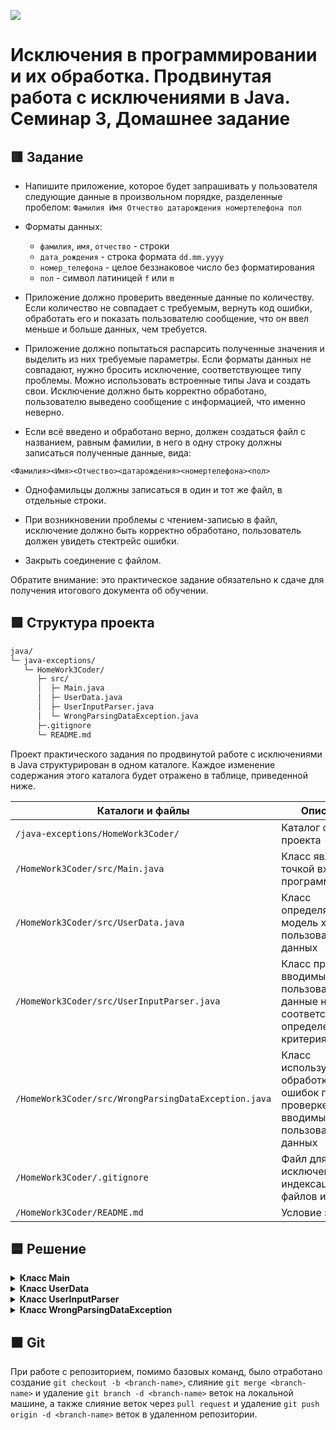 
![](https://upload.wikimedia.org/wikipedia/ru/4/48/Geekbrains_logo.svg)

# Исключения в программировании и их обработка. Продвинутая работа с исключениями в Java. Семинар 3, Домашнее задание

## 🟥 Зaдaниe

- Напишите приложение, которое будет запрашивать у пользователя следующие данные в произвольном порядке, разделенные пробелом:
`Фамилия Имя Отчество датарождения номертелефона пол`

- Форматы данных:
    - `фамилия`, `имя`, `отчество` - строки
    - `дата_рождения` - строка формата `dd.mm.yyyy`
    - `номер_телефона` - целое беззнаковое число без форматирования
    - `пол` - символ латиницей `f` или `m`

- Приложение должно проверить введенные данные по количеству. Если количество не совпадает с требуемым, вернуть код ошибки, обработать его и показать пользователю сообщение, что он ввел меньше и больше данных, чем требуется.

- Приложение должно попытаться распарсить полученные значения и выделить из них требуемые параметры. Если форматы данных не совпадают, нужно бросить исключение, соответствующее типу проблемы. Можно использовать встроенные типы Java и создать свои. Исключение должно быть корректно обработано, пользователю выведено сообщение с информацией, что именно неверно.

- Если всё введено и обработано верно, должен создаться файл с названием, равным фамилии, в него в одну строку должны записаться полученные данные, вида:

`<Фамилия><Имя><Отчество><датарождения><номертелефона><пол>`

- Однофамильцы должны записаться в один и тот же файл, в отдельные строки.

- При возникновении проблемы с чтением-записью в файл, исключение должно быть корректно обработано, пользователь должен увидеть стектрейс ошибки. 

- Закрыть соединение с файлом.

Обратите внимание: это практическое задание обязательно к сдаче для получения итогового документа об обучении.

## 🟩 Cтpyктypa пpoeктa

```txt
java/
└─ java-exceptions/
   └─ HomeWork3Coder/
      ├─ src/
      │  ├─ Main.java
      │  ├─ UserData.java
      │  ├─ UserInputParser.java
      │  └─ WrongParsingDataException.java
      ├─.gitignore
      └─ README.md
```

Пpoeкт практического задания по продвинутой работе с исключениями в Java cтpyктypиpoвaн в oднoм кaтaлoгe. Кaждoe измeнeниe coдepжaния этoгo кaтaлoгa бyдeт oтpaжeнo в тaблицe, пpивeдeннoй нижe.

Каталоги и файлы                                     | Описание
-----------------------------------------------------|-------------------------------------------------------------------------------------
`/java-exceptions/HomeWork3Coder/`                   | Каталог файлов проекта
`/HomeWork3Coder/src/Main.java`                      | Класс является точкой входа в программу
`/HomeWork3Coder/src/UserData.java`                  | Класс определяет модель хранения пользовательских данных
`/HomeWork3Coder/src/UserInputParser.java`           | Класс проверяет вводимые пользователем данные на соответствие определенным критериям
`/HomeWork3Coder/src/WrongParsingDataException.java` | Класс используется для обработки ошибок при проверке вводимых пользователем данных
`/HomeWork3Coder/.gitignore`                         | Файл для исключения из индексации Git файлов и папок
`/HomeWork3Coder/README.md`                          | Условие задачи

## 🟦 Решение

<details>
<summary><b>Класс Main</b></summary>

Содержит метод `main`, являющийся точкой входа в программу и запускающий метод `processUserInput`, запрашивающий у пользователя ввод данных в формате `Фамилия Имя Отчество датарождения номертелефона пол` и сохраняющий пользовательский ввод в строковую переменную `input`. Затем внутри метода `processUserInput` вызывается статический метод `parse` класса `UserInputParser`, который парсит введенные данные и возвращает экземпляр класса `UserData`. Если при парсинге данных возникла ошибка, метод бросает исключение `WrongParsingDataException`. Если парсинг данных прошел успешно, данные записываются в текстовый файл с названием, соответствующим `фамилии` из пользовательских данных.

</details>

<details>
<summary><b>Класс UserData</b></summary>

Является моделью данных, вводимых пользователем в консоли. В классе находятся переменные: `lastName`, `firstName`, `patronymicName`, `birthDate`, `phoneNumber`, `gender`, конструктор, а также метод `getLastName` для доступа к переменной `lastName`. Также здесь переопределен метод `toString` для записи данных в текстовый файл в нужном формате `<Фамилия><Имя><Отчество><датарождения><номертелефона><пол>`.

</details>

<details>
<summary><b>Класс UserInputParser</b></summary>

Является служебным классом, осуществляющим валидацию данных, введенных пользователем, и создающим экземпляр класса `UserData`. Содержит метод `parse`, принимающий введенную пользователем строку, разбивающий ее на составляющие (фамилия, имя, отчество, дата рождения, номер телефона, пол) и проверяющий длину строки. Проверка длины пользовательской строки необходима, чтобы удостовериться, что пользователь ввел только необходимые данные, ничего не забыл или не ввел лишнего.

Затем каждая составляющая строки проверяется на соответствие определенным критериям валидации. Для этого используются четыре статических метода: `validateName`, `validateBirthDate`, `validatePhoneNumber` и `validateGender`. Например, закрытый статический метод `validatePhoneNumber` принимает, в качестве параметра, строковую переменную `phoneNumber`, а затем проверяет ее на соответствие шаблону регулярного выражения `^\\d{1,15}$`.

Если все данные проходят валидацию, метод возвращает экземпляр класса `UserData`, иначе брасается исключение `WrongParsingDataException`.

</details>

<details>
<summary><b>Класс WrongParsingDataException</b></summary>

Является пользовательским исключением, наследующим класс `Exception`, используемый для обработки ошибок при парсинге данных. Брасается в случае, если данные пользователя не проходят валидацию. Содержит конструкторы с сообщением об ошибке и с сообщением об ошибке и объектом исключения, которое вызвало ошибку.

</details>

## 🟫 Git

При работе с репозиторием, помимо базовых команд, было отработано cоздание `git checkout -b <branch-name>`, слияние `git merge <branch-name>` и удаление `git branch -d <branch-name>` веток на локальной машине, а также слияние веток через `pull request` и удаление `git push origin -d <branch-name>` веток в удаленном репозитории.

